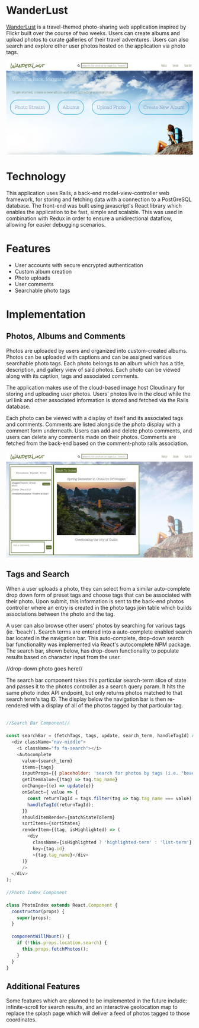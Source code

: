 # WanderLust

[WanderLust](https://explorewanderlust.herokuapp.com/#/) is a travel-themed photo-sharing web application inspired by Flickr built over the course of two weeks. Users can create albums and upload photos to curate galleries of their travel adventures. Users can also search and explore other user photos hosted on the application via photo tags.

![](/docs/screenshots/profile_page.png)

# Technology

This application uses Rails, a back-end model-view-controller web framework, for storing and fetching data with a connection to a PostGreSQL database. The front-end was built using javascript's React library which enables the application to be fast, simple and scalable. This was used in combination with Redux in order to ensure a unidirectional dataflow, allowing for easier debugging scenarios.

# Features

* User accounts with secure encrypted authentication
* Custom album creation
* Photo uploads
* User comments
* Searchable photo tags

# Implementation

## Photos, Albums and Comments

Photos are uploaded by users and organized into custom-created albums. Photos can be uploaded with captions and can be assigned various searchable photo tags. Each photo belongs to an album which has a title, description, and gallery view of said photos. Each photo can be viewed along with its caption, tags and associated comments.

The application makes use of the cloud-based image host Cloudinary for storing and uploading user photos. Users' photos live in the cloud while the url link and other associated information is stored and fetched via the Rails database.

Each photo can be viewed with a display of itself and its associated tags and comments. Comments are listed alongside the photo display with a comment form underneath. Users can add and delete photo comments, and users can delete any comments made on their photos. Comments are fetched from the back-end based on the comment-photo rails association.

![](/docs/screenshots/photo_view.png)


## Tags and Search

When a user uploads a photo, they can select from a similar auto-complete drop down form of preset tags and choose tags that can be associated with their photo. Upon submit, this information is sent to the back-end photos controller where an entry is created in the photo tags join table which builds associations between the photo and the tag.

A user can also browse other users' photos by searching for various tags (ie. 'beach'). Search terms are entered into a auto-complete enabled search bar located in the navigation bar. This auto-complete, drop-down search bar functionality was implemented via React's autocomplete NPM package. The search bar, shown below, has drop-down functionality to populate results based on character input from the user.

//drop-down photo goes here//

The search bar component takes this particular search-term slice of state and passes it to the photos controller as a search query param. It hits the same photo index API endpoint, but only returns photos matched to that search term's tag ID. The display below the navigation bar is then re-rendered with a display of all of the photos tagged by that particular tag.

```javascript

//Search Bar Component//

const searchBar = (fetchTags, tags, update, search_term, handleTagId) => (
  <div className="nav-middle">
    <i className="fa fa-search"></i>
    <Autocomplete
      value={search_term}
      items={tags}
      inputProps={{ placeholder: 'search for photos by tags (i.e. "beach")', className: "search-input"}}
      getItemValue={(tag) => tag.tag_name}
      onChange={(e) => update(e)}
      onSelect={ value => {
        const returnTagId = tags.filter(tag => tag.tag_name === value)[0].id;
        handleTagId(returnTagId);
      }}
      shouldItemRender={matchStateToTerm}
      sortItems={sortStates}
      renderItem={(tag, isHighlighted) => (
        <div
          className={isHighlighted ? 'highlighted-term' : 'list-term'}
          key={tag.id}
          >{tag.tag_name}</div>
      )}
      />
  </div>
);

//Photo Index Component

class PhotoIndex extends React.Component {
  constructor(props) {
    super(props);
  }

  componentWillMount() {
    if (!this.props.location.search) {
      this.props.fetchPhotos();
    }
  }
}

```

## Additional Features

Some features which are planned to be implemented in the future include: infinite-scroll for search results, and an interactive geolocation map to replace the splash page which will deliver a feed of photos tagged to those coordinates.
